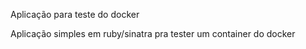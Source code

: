 Aplicação para teste do docker

Aplicação simples em ruby/sinatra pra tester
um container do docker
